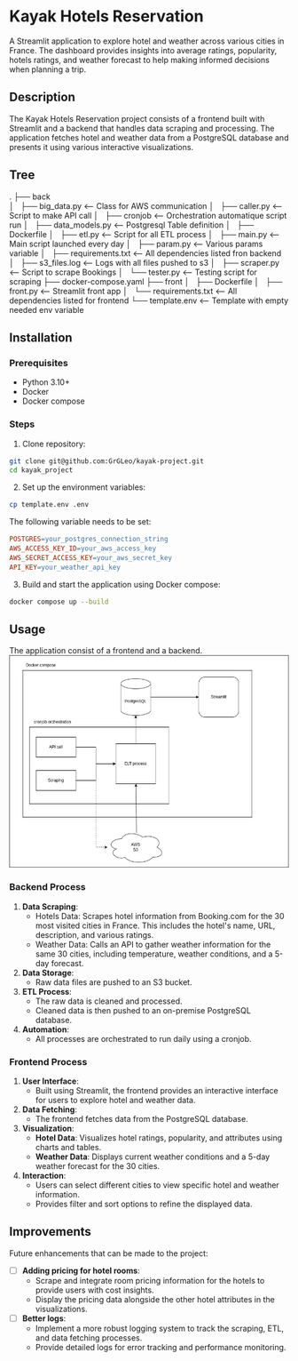 # Kayak Hotels Reservation

A Streamlit application to explore hotel and weather across various cities in France. The dashboard provides insights into average ratings, popularity, hotels ratings, and weather forecast to help making informed decisions when planning a trip.

## Description
The Kayak Hotels Reservation project consists of a frontend built with Streamlit and a backend that handles data scraping and processing. The application fetches hotel and weather data from a PostgreSQL database and presents it using various interactive visualizations.

## Tree
.
├── back                                
│   ├── big_data.py             <-- Class for AWS communication
│   ├── caller.py               <-- Script to make API call
│   ├── cronjob                 <-- Orchestration automatique script run
│   ├── data_models.py          <-- Postgresql Table definition
│   ├── Dockerfile
│   ├── etl.py                  <-- Script for all ETL process
│   ├── main.py                 <-- Main script launched every day
│   ├── param.py                <-- Various params variable
│   ├── requirements.txt        <-- All dependencies listed fron backend
│   ├── s3_files.log            <-- Logs with all files pushed to s3
│   ├── scraper.py              <-- Script to scrape Bookings
│   └── tester.py               <-- Testing script for scraping
├── docker-compose.yaml
├── front
│   ├── Dockerfile
│   ├── front.py                <-- Streamlit front app
│   └── requirements.txt        <-- All dependencies listed for frontend
└── template.env                <-- Template with empty needed env variable

## Installation
### Prerequisites
- Python 3.10+
- Docker
- Docker compose

### Steps
1. Clone repository:  
```bash
git clone git@github.com:GrGLeo/kayak-project.git
cd kayak_project
```
2. Set up the environment variables:  
```bash
cp template.env .env
```
The following variable needs to be set:
```makefile
POSTGRES=your_postgres_connection_string
AWS_ACCESS_KEY_ID=your_aws_access_key
AWS_SECRET_ACCESS_KEY=your_aws_secret_key
API_KEY=your_weather_api_key
```

3. Build and start the application using Docker compose:
```bash
docker compose up --build
```

## Usage
The application consist of a frontend and a backend.
![Full system architecture](kayak_project_3.png)

### Backend Process
1. **Data Scraping**:
    - Hotels Data: Scrapes hotel information from Booking.com for the 30 most visited cities in France. This includes the hotel's name, URL, description, and various ratings.
    - Weather Data: Calls an API to gather weather information for the same 30 cities, including temperature, weather conditions, and a 5-day forecast.
2. **Data Storage**:
    - Raw data files are pushed to an S3 bucket.
3. **ETL Process**:
    - The raw data is cleaned and processed.
    - Cleaned data is then pushed to an on-premise PostgreSQL database.
4. **Automation**:
    - All processes are orchestrated to run daily using a cronjob.

### Frontend Process
1. **User Interface**:
    - Built using Streamlit, the frontend provides an interactive interface for users to explore hotel and weather data.
2. **Data Fetching**:
    - The frontend fetches data from the PostgreSQL database.
3. **Visualization**:
    - **Hotel Data**: Visualizes hotel ratings, popularity, and attributes using charts and tables.
    - **Weather Data**: Displays current weather conditions and a 5-day weather forecast for the 30 cities.
4. **Interaction**:
    - Users can select different cities to view specific hotel and weather information.
    - Provides filter and sort options to refine the displayed data. 

## Improvements
Future enhancements that can be made to the project:  
- [ ] **Adding pricing for hotel rooms**:
    - Scrape and integrate room pricing information for the hotels to provide users with cost insights.
    - Display the pricing data alongside the other hotel attributes in the visualizations.
- [ ] **Better logs**:
    - Implement a more robust logging system to track the scraping, ETL, and data fetching processes.
    - Provide detailed logs for error tracking and performance monitoring.
